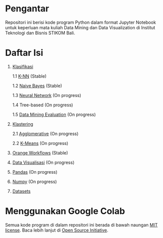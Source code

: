 # Pengantar

Repositori ini berisi kode program Python dalam format Jupyter Notebook untuk keperluan mata kuliah Data Mining dan Data Visualization di Institut Teknologi dan Bisnis STIKOM Bali.

# Daftar Isi
1. [Klasifikasi](https://github.com/cornflake15/data-course/tree/main/data-mining/classification)
    
    1.1 [K-NN](https://github.com/cornflake15/data-course/blob/main/data-mining/classification/k-nn.ipynb) (Stable)
    
    1.2 [Naive Bayes](https://github.com/cornflake15/data-course/blob/main/data-mining/classification/naive-bayes.ipynb) (Stable)
    
    1.3 [Neural Network](https://github.com/cornflake15/data-course/blob/main/data-mining/classification/neural-network.ipynb) (On progress)
    
    1.4 Tree-based (On progress)
    
    1.5 [Data Mining Evaluation](https://github.com/cornflake15/data-course/blob/main/data-mining/classification/data-mining-evaluation.ipynb) (On progress)
2. [Klastering](https://github.com/cornflake15/data-course/tree/main/data-mining/clustering)
    
    2.1 [Agglomerative](https://github.com/cornflake15/data-course/blob/main/data-mining/clustering/agglomerative.ipynb) (On progress)
    
    2.2 [K-Means](https://github.com/cornflake15/data-course/blob/main/data-mining/clustering/k-means.ipynb) (On progress)
3. [Orange Workflows](https://github.com/cornflake15/data-course/tree/main/data-mining/orange-workflows) (Stable)
4. [Data Visualisasi](https://github.com/cornflake15/data-course/tree/main/data-visualization) (On progress)
5. [Pandas](https://github.com/cornflake15/data-course/tree/main/pandas) (On progress)
6. [Numpy](https://github.com/cornflake15/data-course/tree/main/numpy) (On progress)
7. [Datasets](https://github.com/cornflake15/data-course/tree/main/datasets)

# Menggunakan Google Colab

Semua kode program di dalam repositori ini berada di bawah naungan [MIT license](LICENSE-CODE). Baca lebih lanjut di [Open Source Initiative](https://opensource.org/licenses/MIT).

